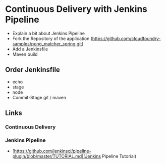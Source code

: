 # Continuous Delivery with Jenkins Pipeline
* Explain a bit about Jenkins Pipeline
* Fork the Repository of the application (https://github.com/cloudfoundry-samples/pong_matcher_spring.git)
* Add a Jenkinsfile
* Maven build

## Order Jenkinsfile
* echo
* stage
* node
* Commit-Stage git / maven


## Links

### Continuous Delivery
### Jenkins Pipeline
* [https://github.com/jenkinsci/pipeline-plugin/blob/master/TUTORIAL.md](Jenkins Pipeline Tutorial)
